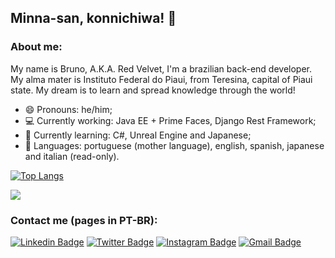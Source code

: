 ## Minna-san, konnichiwa! 👋

### About me:
My name is Bruno, A.K.A. Red Velvet, I'm a brazilian back-end developer. My alma mater is Instituto Federal do Piaui, from Teresina, capital of Piaui state. My dream is to learn and spread knowledge through the world!

- 😄 Pronouns: he/him;
- 💻 Currently working: Java EE + Prime Faces, Django Rest Framework;
- 🌱 Currently learning: C#, Unreal Engine and Japanese;
- 💬 Languages: portuguese (mother language), english, spanish, japanese and italian (read-only).

[![Top Langs](https://github-readme-stats.vercel.app/api/top-langs/?username=brunomendesdecarvalho&layout=compact)](https://github.com/brunomendesdecarvalho/github-readme-stats)

<img  src="https://github-readme-stats.vercel.app/api?username=brunomendesdecarvalho&show_icons=true&theme=dracula&icon_color=6392DF">

### Contact me (pages in PT-BR):

[![Linkedin Badge](https://img.shields.io/badge/-brunomendesccb-blue?style=flat&logo=Linkedin&logoColor=white&link=https://www.linkedin.com/in/brunomendesccb/)](https://www.linkedin.com/in/brunomendesccb/)
[![Twitter Badge](https://img.shields.io/badge/-@brunomendesccb-1ca0f1?style=flat&labelColor=1ca0f1&logo=twitter&logoColor=white&link=https://twitter.com/brunomendesccb)](https://twitter.com/brunomendesccb)
[![Instagram Badge](https://img.shields.io/badge/-@brunomendesdecarvalho-purple?style=flat&logo=instagram&logoColor=white&link=https://instagram.com/brunomendesdecarvalho/)](https://instagram.com/brunomendesdecarvalho/)
[![Gmail Badge](https://img.shields.io/badge/-brunomendesccb-c14438?style=flat&logo=Gmail&logoColor=white&link=mailto:brunomendesccb@gmail.com)](mailto:brunomendesccb@gmail.com)
